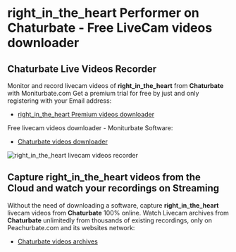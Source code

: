 # right_in_the_heart Performer on Chaturbate - Free LiveCam videos downloader

## Chaturbate Live Videos Recorder

Monitor and record livecam videos of **right_in_the_heart** from **Chaturbate** with Moniturbate.com
Get a premium trial for free by just and only registering with your Email address:
* [right_in_the_heart Premium videos downloader](https://moniturbate.com/request-demo-licence-key.html)

Free livecam videos downloader - Moniturbate Software:
* [Chaturbate videos downloader](https://moniturbate.com/moniturbate-download-software.html)

![right_in_the_heart livecam videos recorder](https://peachurnet.com/templates/moniturbate-software.png)


## Capture right_in_the_heart videos from the Cloud and watch your recordings on Streaming

Without the need of downloading a software, capture **right_in_the_heart** livecam videos from **Chaturbate** 100% online.
Watch Livecam archives from **Chaturbate** unlimitedly from thousands of existing recordings, only on Peachurbate.com and its websites network:
* [Chaturbate videos archives](https://peachurnet.com/)
